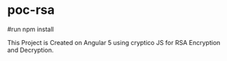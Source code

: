 # poc-rsa

#run npm install

This Project is Created on Angular 5
using cryptico JS for RSA Encryption and Decryption.


